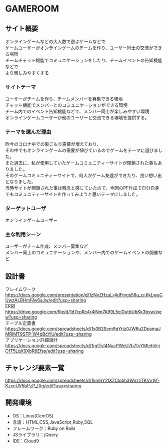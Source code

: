 # GAMEROOM

## サイト概要
オンラインゲームなどの大人数で遊ぶゲームなどで<br>
ゲームユーザーがオンラインゲームのチームを作り、ユーザー同士の交流ができる場所<br>
チームチャット機能でコミュニケーションをしたり、チームイベントの告知機能などで<br>
より楽しみやすくする


### サイトテーマ
ユーザーがチームを作り、チームメンバーを募集できる環境<br>
チャット機能でメンバーとのコミュニケーションができる環境<br>
チーム内でのイベント告知機能などで、メンバー同士が楽しみやすい環境<br>
オンラインゲームユーザーが他のユーザーと交流できる環境を提供する。


### テーマを選んだ理由
昨今のコロナ中での巣ごもり需要が増えており、<br>
その中でもオンラインゲームの需要が伸びているのでゲームをテーマに選びました。<br>
また過去に、私が使用していたゲームコミュニティーサイトが閉鎖された事もありました。<br>
そのゲームコミュニティーサイトで、何人かゲーム友達ができたり、良い想い出となりました。<br>
当時サイトが閉鎖された事は残念と感じていたので、今回のPF作成で自分自身でもコミュニティーサイトを作ってみようと思いテーマにしました。

### ターゲットユーザ
オンラインゲームユーザ－

### 主な利用シーン
ユーザーがチーム作成、メンバー募集など<br>
メンバー同士のコミュニケーションや、メンバー内でのゲームイベントの開催など

## 設計書
フレイムワーク<br>
<https://docs.google.com/presentation/d/1zNvZHzuLr4dFmgs58u_crJIkLwuCUwzALBHmFAy6aJw/edit?usp=sharing><br>
ER図<br>
<https://drive.google.com/file/d/1d7cpRc4r4jNm7A99L5cjDutbUbKk3byw/view?usp=sharing><br>
テーブル定義書<br>
<https://docs.google.com/spreadsheets/d/1s0B2Scm9qYriz0JW6u2DpsmaJMRIMT9STP-W4qBcYiU/edit?usp=sharing><br>
アプリケーション詳細設計<br>
<https://docs.google.com/spreadsheets/d/1rgITsf4NucPWeU7b7fvYMtehVejCfT5LqX9XbR6Efss/edit?usp=sharing>

## チャレンジ要素一覧
<https://docs.google.com/spreadsheets/d/1km6Y2tXZClobh3WnzzTKVv1ljf-KzveUV5bPzP_fItg/edit?usp=sharing>

## 開発環境
- OS：Linux(CentOS)
- 言語：HTML,CSS,JavaScript,Ruby,SQL
- フレームワーク：Ruby on Rails
- JSライブラリ：jQuery
- IDE：Cloud9
